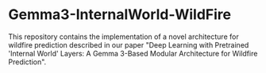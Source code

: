 # Gemma3-InternalWorld-WildFire
This repository contains the implementation of a novel architecture for wildfire prediction described in our paper "Deep Learning with Pretrained 'Internal World' Layers: A Gemma 3-Based Modular Architecture for Wildfire Prediction".
